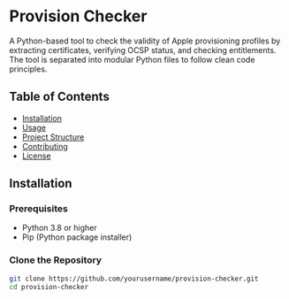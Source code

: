 # Provision Checker

A Python-based tool to check the validity of Apple provisioning profiles by extracting certificates, verifying OCSP status, and checking entitlements. The tool is separated into modular Python files to follow clean code principles.

## Table of Contents

- [Installation](#installation)
- [Usage](#usage)
- [Project Structure](#project-structure)
- [Contributing](#contributing)
- [License](#license)

## Installation

### Prerequisites

- Python 3.8 or higher
- Pip (Python package installer)

### Clone the Repository

```bash
git clone https://github.com/yourusername/provision-checker.git
cd provision-checker
